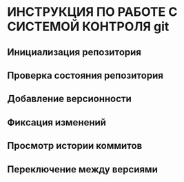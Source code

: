 # **ИНСТРУКЦИЯ ПО РАБОТЕ С СИСТЕМОЙ КОНТРОЛЯ git**
## Инициализация репозитория
## Проверка состояния репозитория
## Добавление версионности
## Фиксация изменений
## Просмотр истории коммитов
## Переключение между версиями